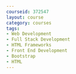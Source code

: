 ```yaml
---
courseid: 372547
layout: course
category: courses
tags:
- Web Development
- Full Stack Development
- HTML Frameworks
- Front End Development
- Bootstrap
- HTML
---
```

